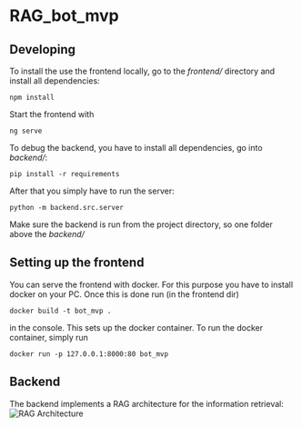 # RAG_bot_mvp   

## Developing
To install the use the frontend locally,  go to the *frontend/* directory and install all dependencies:
```
npm install
```
Start the frontend with
```
ng serve
```
To debug the backend, you have to install all dependencies, go into *backend/*:
```
pip install -r requirements
```
After that you simply have to run the server:
```
python -m backend.src.server
```
Make sure the backend is run from the project directory, so one folder above the *backend/*

## Setting up the frontend
You can serve the frontend with docker.
For this purpose you have to install docker on your PC. Once this is done run (in the frontend dir)
```
docker build -t bot_mvp .
```
in the console. This sets up the docker container.
To run the docker container, simply run 
```
docker run -p 127.0.0.1:8000:80 bot_mvp
```


## Backend

The backend implements a RAG architecture for the information retrieval:
![RAG Architecture](https://huggingface.co/datasets/huggingface/cookbook-images/resolve/main/RAG_workflow.png)